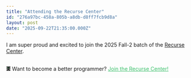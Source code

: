 ```yaml
---
title: "Attending the Recurse Center"
id: "276a97bc-458a-805b-a8db-d8ff7fcb9d8a"
layout: post
date: "2025-09-22T21:35:00.000Z"
---
```


I am super proud and excited to join the 2025 Fall-2 batch of the [Recurse Center](https://desktop-download.zulip.com/v5.12.2/Zulip-5.12.2-arm64.dmg).

<br />
<div class="rc-scout-wrapper"><div class="rc-scout" data-scout-rendered="true"><p class="rc-scout__text"><i class="rc-scout__logo"></i> Want to become a better programmer? <a class="rc-scout__link" href="https://www.recurse.com/scout/click?t=cb02d33a4f92387a7ddfecfa80f30632">Join the Recurse Center!</a></p></div><style class="rc-scout__style" type="text/css">.rc-scout { display: block; padding: 0; border: 0; margin: 0; } .rc-scout__text { display: block; padding: 0; border: 0; margin: 0; height: 100%; font-size: 100%; } .rc-scout__logo { display: inline-block; padding: 0; border: 0; margin: 0; width: 0.85em; height: 0.85em; background: no-repeat center url('data:image/svg+xml;utf8,%3Csvg%20xmlns%3D%22http%3A%2F%2Fwww.w3.org%2F2000%2Fsvg%22%20viewBox%3D%220%200%2012%2015%22%3E%3Crect%20x%3D%220%22%20y%3D%220%22%20width%3D%2212%22%20height%3D%2210%22%20fill%3D%22%23000%22%3E%3C%2Frect%3E%3Crect%20x%3D%221%22%20y%3D%221%22%20width%3D%2210%22%20height%3D%228%22%20fill%3D%22%23fff%22%3E%3C%2Frect%3E%3Crect%20x%3D%222%22%20y%3D%222%22%20width%3D%228%22%20height%3D%226%22%20fill%3D%22%23000%22%3E%3C%2Frect%3E%3Crect%20x%3D%222%22%20y%3D%223%22%20width%3D%221%22%20height%3D%221%22%20fill%3D%22%233dc06c%22%3E%3C%2Frect%3E%3Crect%20x%3D%224%22%20y%3D%223%22%20width%3D%221%22%20height%3D%221%22%20fill%3D%22%233dc06c%22%3E%3C%2Frect%3E%3Crect%20x%3D%226%22%20y%3D%223%22%20width%3D%221%22%20height%3D%221%22%20fill%3D%22%233dc06c%22%3E%3C%2Frect%3E%3Crect%20x%3D%223%22%20y%3D%225%22%20width%3D%222%22%20height%3D%221%22%20fill%3D%22%233dc06c%22%3E%3C%2Frect%3E%3Crect%20x%3D%226%22%20y%3D%225%22%20width%3D%222%22%20height%3D%221%22%20fill%3D%22%233dc06c%22%3E%3C%2Frect%3E%3Crect%20x%3D%224%22%20y%3D%229%22%20width%3D%224%22%20height%3D%223%22%20fill%3D%22%23000%22%3E%3C%2Frect%3E%3Crect%20x%3D%221%22%20y%3D%2211%22%20width%3D%2210%22%20height%3D%224%22%20fill%3D%22%23000%22%3E%3C%2Frect%3E%3Crect%20x%3D%220%22%20y%3D%2212%22%20width%3D%2212%22%20height%3D%223%22%20fill%3D%22%23000%22%3E%3C%2Frect%3E%3Crect%20x%3D%222%22%20y%3D%2213%22%20width%3D%221%22%20height%3D%221%22%20fill%3D%22%23fff%22%3E%3C%2Frect%3E%3Crect%20x%3D%223%22%20y%3D%2212%22%20width%3D%221%22%20height%3D%221%22%20fill%3D%22%23fff%22%3E%3C%2Frect%3E%3Crect%20x%3D%224%22%20y%3D%2213%22%20width%3D%221%22%20height%3D%221%22%20fill%3D%22%23fff%22%3E%3C%2Frect%3E%3Crect%20x%3D%225%22%20y%3D%2212%22%20width%3D%221%22%20height%3D%221%22%20fill%3D%22%23fff%22%3E%3C%2Frect%3E%3Crect%20x%3D%226%22%20y%3D%2213%22%20width%3D%221%22%20height%3D%221%22%20fill%3D%22%23fff%22%3E%3C%2Frect%3E%3Crect%20x%3D%227%22%20y%3D%2212%22%20width%3D%221%22%20height%3D%221%22%20fill%3D%22%23fff%22%3E%3C%2Frect%3E%3Crect%20x%3D%228%22%20y%3D%2213%22%20width%3D%221%22%20height%3D%221%22%20fill%3D%22%23fff%22%3E%3C%2Frect%3E%3Crect%20x%3D%229%22%20y%3D%2212%22%20width%3D%221%22%20height%3D%221%22%20fill%3D%22%23fff%22%3E%3C%2Frect%3E%3C%2Fsvg%3E'); } .rc-scout__link:link, .rc-scout__link:visited { color: #3dc06c; text-decoration: underline; } .rc-scout__link:hover, .rc-scout__link:active { color: #4e8b1d; }</style></div>

